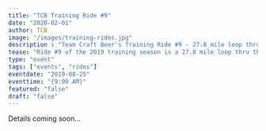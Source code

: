 ```yaml
---
title: "TCB Training Ride #9"
date: "2020-02-01"
author: TCB
image: "/images/training-rides.jpg"
description : "Team Craft Beer's Training Ride #9 - 27.8 mile loop thru the Mystic / Groton area"
tease: "Ride #9 of the 2019 training season is a 27.8 mile loop thru the Mystic / Groton area" 
type: "event"
tags: ["events", "rides"]
eventdate: "2019-08-25"
eventtime: "{9:00 AM}"
featured: "false"
draft: "false"
---
```

Details coming soon...